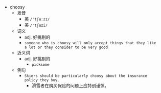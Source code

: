 - choosy
  - 发音
    - 英 `/'tʃuːzɪ/`
    - 美 `/'tʃuzi/`
  - 词义
    - adj. 好挑剔的
    - `someone who is choosy will only accept things that they like a lot or they consider to be very good`
  - 近义词
    - adj. 好挑剔的
      - `picksome`
  - 例句
    - `Skiers should be particularly choosy about the insurance policy they buy.`
      - 滑雪者在购买保险的问题上应特别谨慎。

